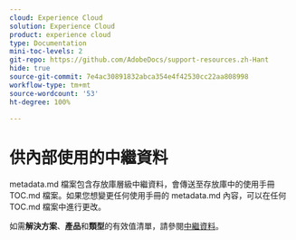 ```yaml
---
cloud: Experience Cloud
solution: Experience Cloud
product: experience cloud
type: Documentation
mini-toc-levels: 2
git-repo: https://github.com/AdobeDocs/support-resources.zh-Hant
hide: true
source-git-commit: 7e4ac30891832abca354e4f42530cc22aa808998
workflow-type: tm+mt
source-wordcount: '53'
ht-degree: 100%

---
```



# 供內部使用的中繼資料

metadata.md 檔案包含存放庫層級中繼資料，會傳送至存放庫中的使用手冊 TOC.md 檔案。如果您想變更任何使用手冊的 metadata.md 內容，可以在任何 TOC.md 檔案中進行更改。

如需&#x200B;**解決方案**、**產品**&#x200B;和&#x200B;**類型**&#x200B;的有效值清單，請參閱[中繼資料](https://experienceleague.adobe.com/docs/authoring-guide-exl/using/editing/user-guide-setup/metadata.html?lang=en)。
